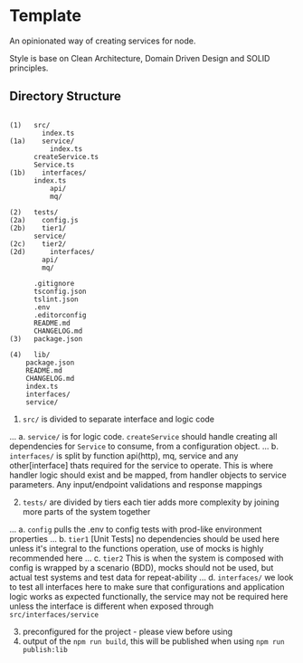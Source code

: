# Template

An opinionated way of creating services for node.

Style is base on Clean Architecture, Domain Driven Design and SOLID principles.

## Directory Structure
```

(1)   src/
        index.ts
(1a)	service/
          index.ts
	  createService.ts
	  Service.ts
(1b)    interfaces/
	  index.ts
          api/
          mq/

(2)   tests/
(2a)	config.js
(2b)    tier1/
	  service/
(2c)	tier2/
(2d)	  interfaces/
	    api/
	    mq/

      .gitignore
      tsconfig.json
      tslint.json
      .env
      .editorconfig
      README.md
      CHANGELOG.md
(3)   package.json

(4)   lib/
	package.json
	README.md
	CHANGELOG.md
	index.ts
	interfaces/
	service/
```


1. `src/` is divided to separate interface and logic code

... a. `service/` is for logic code. `createService` should handle creating all dependencies for `Service` to consume, from a configuration object. 
... b. `interfaces/` is split by function api(http), mq, service and any other[interface] thats required for the service to operate. This is where handler logic should exist and be mapped, from handler objects to service parameters. Any input/endpoint validations and response mappings

2. `tests/` are divided by tiers each tier adds more complexity by joining more parts of the system together

... a. `config` pulls the .env to config tests with prod-like environment properties 
... b. `tier1` [Unit Tests] no dependencies should be used here unless it's integral to the functions operation, use of mocks is highly recommended here
... c. `tier2` This is when the system is composed with config is wrapped by a scenario (BDD), mocks should not be used, but actual test systems and test data for repeat-ability
... d. `interfaces/` we look to test all interfaces here to make sure that configurations and application logic works as expected functionally, the service may not be required here unless the interface is different when exposed through `src/interfaces/service`

3. preconfigured for the project - please view before using
4. output of the `npm run build`, this will be published when using `npm run publish:lib`
